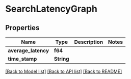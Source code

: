 # SearchLatencyGraph

## Properties

Name | Type | Description | Notes
------------ | ------------- | ------------- | -------------
**average_latency** | **f64** |  | 
**time_stamp** | **String** |  | 

[[Back to Model list]](../README.md#documentation-for-models) [[Back to API list]](../README.md#documentation-for-api-endpoints) [[Back to README]](../README.md)


